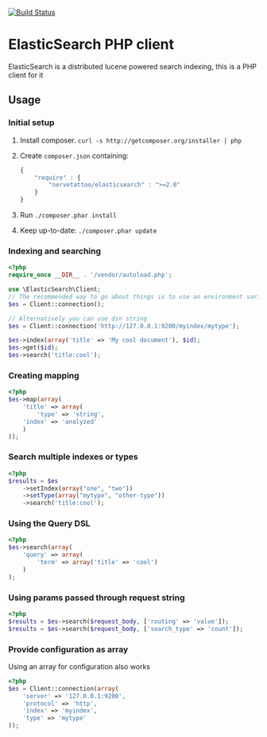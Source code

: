 [![Build Status](https://secure.travis-ci.org/nervetattoo/elasticsearch.png?branch=master)](http://travis-ci.org/nervetattoo/elasticsearch)
# ElasticSearch PHP client
ElasticSearch is a distributed lucene powered search indexing, this is a PHP client for it

## Usage

### Initial setup 

1. Install composer. `curl -s http://getcomposer.org/installer | php`
2. Create `composer.json` containing:

    ```js
    {
        "require" : {
            "nervetattoo/elasticsearch" : ">=2.0"
        }
    }
    ```
3. Run `./composer.phar install`
4. Keep up-to-date: `./composer.phar update`

### Indexing and searching

```php
<?php
require_once __DIR__ . '/vendor/autoload.php';

use \ElasticSearch\Client;
// The recommended way to go about things is to use an environment variable called ELASTICSEARCH_URL
$es = Client::connection();

// Alternatively you can use dsn string
$es = Client::connection('http://127.0.0.1:9200/myindex/mytype');

$es->index(array('title' => 'My cool document'), $id);
$es->get($id);
$es->search('title:cool');
```

### Creating mapping

```php
<?php
$es->map(array(
    'title' => array(
        'type' => 'string',
	'index' => 'analyzed'
    )
));
```

### Search multiple indexes or types

```php
<?php
$results = $es
    ->setIndex(array("one", "two"))
    ->setType(array("mytype", "other-type"))
    ->search('title:cool');
```

### Using the Query DSL

```php
<?php
$es->search(array(
    'query' => array(
        'term' => array('title' => 'cool')
    )
);
```

### Using params passed through request string

```php
<?php
$results = $es->search($request_body, ['routing' => 'value']);
$results = $es->search($request_body, ['search_type' => 'count']);
```


### Provide configuration as array

Using an array for configuration also works

```php
<?php
$es = Client::connection(array(
    'server' => '127.0.0.1:9200',
    'protocol' => 'http',
    'index' => 'myindex',
    'type' => 'mytype'
));
```
